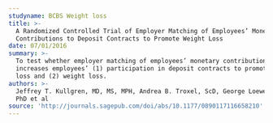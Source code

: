 ```yaml
---
studyname: BCBS Weight loss
title: >-
  A Randomized Controlled Trial of Employer Matching of Employees’ Monetary
  Contributions to Deposit Contracts to Promote Weight Loss
date: 07/01/2016
summary: >-
  To test whether employer matching of employees’ monetary contributions
  increases employees’ (1) participation in deposit contracts to promote weight
  loss and (2) weight loss.
authors: >-
  Jeffrey T. Kullgren, MD, MS, MPH, Andrea B. Troxel, ScD, George Loewenstein,
  PhD et al
source: 'http://journals.sagepub.com/doi/abs/10.1177/0890117116658210'
---
```


